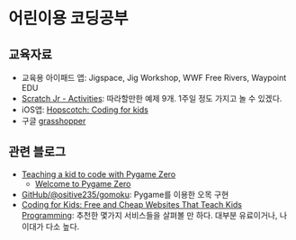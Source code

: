 # 어린이용 코딩공부

## 교육자료

* 교육용 아이패드 앱: Jigspace, Jig Workshop, WWF Free Rivers, Waypoint EDU
* [Scratch Jr - Activities](https://www.scratchjr.org/teach): 따라할만한 예제 9개. 1주일 정도 가지고 놀 수 있겠다.
* iOS앱: [Hopscotch: Coding for kids](https://itunes.apple.com/us/app/hopscotch-hd/id617098629?mt=8)
* 구글 [grasshopper](https://grasshopper.codes/)

## 관련 블로그

* [Teaching a kid to code with Pygame Zero](https://www.mattlayman.com/blog/2019/teach-kid-code-pygame-zero/)
  * [Welcome to Pygame Zero](https://pygame-zero.readthedocs.io/en/stable/)
* [GitHub/@ositive235/gomoku](https://github.com/positive235/gomoku): Pygame를 이용한 오목 구현
* [Coding for Kids: Free and Cheap Websites That Teach Kids Programming](https://mommypoppins.com/coding-kids-free-websites-teach-learn-programming): 추천한 몇가지 서비스들을 살펴볼 만 하다. 대부분 유료이거나, 나이대가 다소 높다.

